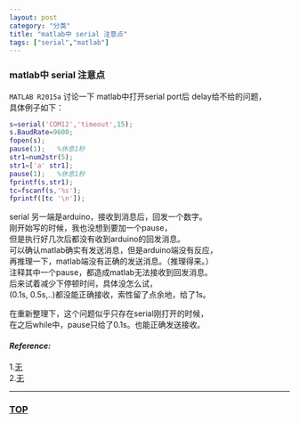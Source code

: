 ```yaml
---
layout: post
category: "分类"
title: "matlab中 serial 注意点"
tags: ["serial","matlab"]
---
```



### matlab中 serial 注意点  

<a name="top"></a>

`MATLAB R2015a`
讨论一下 matlab中打开serial port后 delay给不给的问题，  
具体例子如下：  

```matlab
s=serial('COM12','timeout',15);
s.BaudRate=9600;
fopen(s);
pause(1);	%休息1秒
str1=num2str(5);
str1=['a' str1];
pause(1);	%休息1秒
fprintf(s,str1);
tc=fscanf(s,'%s');
fprintf([tc '\n']);
```

serial 另一端是arduino，接收到消息后，回发一个数字。  
刚开始写的时候，我也没想到要加一个pause，  
但是执行好几次后都没有收到arduino的回发消息。  
可以确认matlab确实有发送消息，但是arduino端没有反应，  
再推理一下，matlab端没有正确的发送消息。（推理得来。）  
注释其中一个pause，都造成matlab无法接收到回发消息。  
后来试着减少下停顿时间，具体没怎么试，  
(0.1s, 0.5s,..)都没能正确接收，索性留了点余地，给了1s。

在重新整理下，这个问题似乎只存在serial刚打开的时候，  
在之后while中，pause只给了0.1s。也能正确发送接收。  


#### *Reference:*  

1.[无]()  
2.[无]()  

- - - 

### [TOP](#top)
